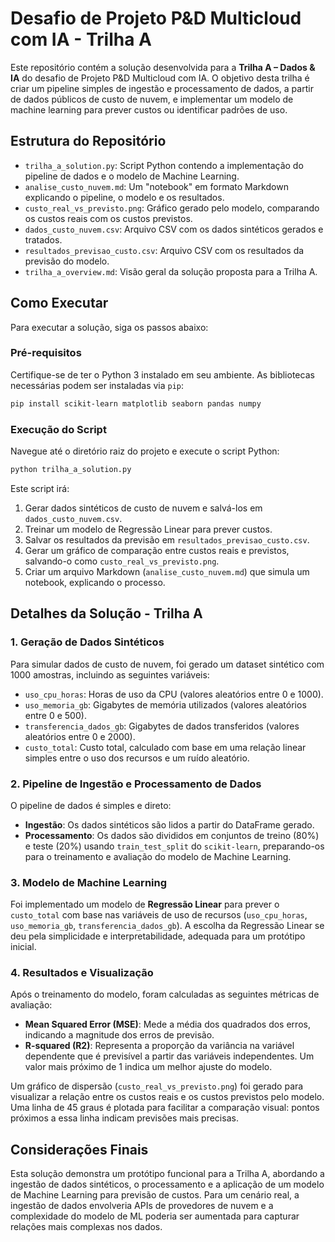 # Desafio de Projeto P&D Multicloud com IA - Trilha A

Este repositório contém a solução desenvolvida para a **Trilha A – Dados & IA** do desafio de Projeto P&D Multicloud com IA. O objetivo desta trilha é criar um pipeline simples de ingestão e processamento de dados, a partir de dados públicos de custo de nuvem, e implementar um modelo de machine learning para prever custos ou identificar padrões de uso.

## Estrutura do Repositório

- `trilha_a_solution.py`: Script Python contendo a implementação do pipeline de dados e o modelo de Machine Learning.
- `analise_custo_nuvem.md`: Um "notebook" em formato Markdown explicando o pipeline, o modelo e os resultados.
- `custo_real_vs_previsto.png`: Gráfico gerado pelo modelo, comparando os custos reais com os custos previstos.
- `dados_custo_nuvem.csv`: Arquivo CSV com os dados sintéticos gerados e tratados.
- `resultados_previsao_custo.csv`: Arquivo CSV com os resultados da previsão do modelo.
- `trilha_a_overview.md`: Visão geral da solução proposta para a Trilha A.

## Como Executar

Para executar a solução, siga os passos abaixo:

### Pré-requisitos

Certifique-se de ter o Python 3 instalado em seu ambiente. As bibliotecas necessárias podem ser instaladas via `pip`:

```bash
pip install scikit-learn matplotlib seaborn pandas numpy
```

### Execução do Script

Navegue até o diretório raiz do projeto e execute o script Python:

```bash
python trilha_a_solution.py
```

Este script irá:
1. Gerar dados sintéticos de custo de nuvem e salvá-los em `dados_custo_nuvem.csv`.
2. Treinar um modelo de Regressão Linear para prever custos.
3. Salvar os resultados da previsão em `resultados_previsao_custo.csv`.
4. Gerar um gráfico de comparação entre custos reais e previstos, salvando-o como `custo_real_vs_previsto.png`.
5. Criar um arquivo Markdown (`analise_custo_nuvem.md`) que simula um notebook, explicando o processo.

## Detalhes da Solução - Trilha A

### 1. Geração de Dados Sintéticos

Para simular dados de custo de nuvem, foi gerado um dataset sintético com 1000 amostras, incluindo as seguintes variáveis:
- `uso_cpu_horas`: Horas de uso da CPU (valores aleatórios entre 0 e 1000).
- `uso_memoria_gb`: Gigabytes de memória utilizados (valores aleatórios entre 0 e 500).
- `transferencia_dados_gb`: Gigabytes de dados transferidos (valores aleatórios entre 0 e 2000).
- `custo_total`: Custo total, calculado com base em uma relação linear simples entre o uso dos recursos e um ruído aleatório.

### 2. Pipeline de Ingestão e Processamento de Dados

O pipeline de dados é simples e direto:
- **Ingestão**: Os dados sintéticos são lidos a partir do DataFrame gerado.
- **Processamento**: Os dados são divididos em conjuntos de treino (80%) e teste (20%) usando `train_test_split` do `scikit-learn`, preparando-os para o treinamento e avaliação do modelo de Machine Learning.

### 3. Modelo de Machine Learning

Foi implementado um modelo de **Regressão Linear** para prever o `custo_total` com base nas variáveis de uso de recursos (`uso_cpu_horas`, `uso_memoria_gb`, `transferencia_dados_gb`). A escolha da Regressão Linear se deu pela simplicidade e interpretabilidade, adequada para um protótipo inicial.

### 4. Resultados e Visualização

Após o treinamento do modelo, foram calculadas as seguintes métricas de avaliação:
- **Mean Squared Error (MSE)**: Mede a média dos quadrados dos erros, indicando a magnitude dos erros de previsão.
- **R-squared (R2)**: Representa a proporção da variância na variável dependente que é previsível a partir das variáveis independentes. Um valor mais próximo de 1 indica um melhor ajuste do modelo.

Um gráfico de dispersão (`custo_real_vs_previsto.png`) foi gerado para visualizar a relação entre os custos reais e os custos previstos pelo modelo. Uma linha de 45 graus é plotada para facilitar a comparação visual: pontos próximos a essa linha indicam previsões mais precisas.

## Considerações Finais

Esta solução demonstra um protótipo funcional para a Trilha A, abordando a ingestão de dados sintéticos, o processamento e a aplicação de um modelo de Machine Learning para previsão de custos. Para um cenário real, a ingestão de dados envolveria APIs de provedores de nuvem e a complexidade do modelo de ML poderia ser aumentada para capturar relações mais complexas nos dados.
